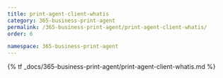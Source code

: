 ```yaml
---
title: print-agent-client-whatis
category: 365-business-print-agent
permalink: /365-business-print-agent/print-agent-client-whatis/
order: 6

namespace: 365-business-print-agent
---
```


{% tf _docs/365-business-print-agent/print-agent-client-whatis.md %}
